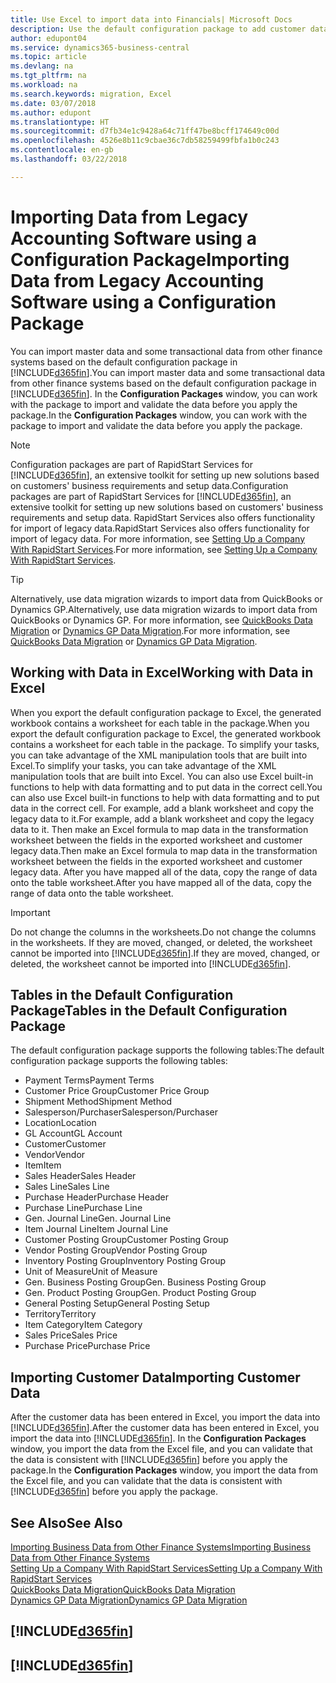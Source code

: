 ```yaml
---
title: Use Excel to import data into Financials| Microsoft Docs
description: Use the default configuration package to add customer data in Excel and import the data back into Business Central .
author: edupont04
ms.service: dynamics365-business-central
ms.topic: article
ms.devlang: na
ms.tgt_pltfrm: na
ms.workload: na
ms.search.keywords: migration, Excel
ms.date: 03/07/2018
ms.author: edupont
ms.translationtype: HT
ms.sourcegitcommit: d7fb34e1c9428a64c71ff47be8bcff174649c00d
ms.openlocfilehash: 4526e8b11c9cbae36c7db58259499fbfa1b0c243
ms.contentlocale: en-gb
ms.lasthandoff: 03/22/2018

---
```

# <a name="importing-data-from-legacy-accounting-software-using-a-configuration-package"></a><span data-ttu-id="388c4-103">Importing Data from Legacy Accounting Software using a Configuration Package</span><span class="sxs-lookup"><span data-stu-id="388c4-103">Importing Data from Legacy Accounting Software using a Configuration Package</span></span>
<span data-ttu-id="388c4-104">You can import master data and some transactional data from other finance systems based on the default configuration package in [!INCLUDE[d365fin](includes/d365fin_md.md)].</span><span class="sxs-lookup"><span data-stu-id="388c4-104">You can import master data and some transactional data from other finance systems based on the default configuration package in [!INCLUDE[d365fin](includes/d365fin_md.md)].</span></span> <span data-ttu-id="388c4-105">In the **Configuration Packages** window, you can work with the package to import and validate the data before you apply the package.</span><span class="sxs-lookup"><span data-stu-id="388c4-105">In the **Configuration Packages** window, you can work with the package to import and validate the data before you apply the package.</span></span>  

> [!NOTE]  
> <span data-ttu-id="388c4-106">Configuration packages are part of RapidStart Services for [!INCLUDE[d365fin](includes/d365fin_md.md)], an extensive toolkit for setting up new solutions based on customers' business requirements and setup data.</span><span class="sxs-lookup"><span data-stu-id="388c4-106">Configuration packages are part of RapidStart Services for [!INCLUDE[d365fin](includes/d365fin_md.md)], an extensive toolkit for setting up new solutions based on customers' business requirements and setup data.</span></span> <span data-ttu-id="388c4-107">RapidStart Services also offers functionality for import of legacy data.</span><span class="sxs-lookup"><span data-stu-id="388c4-107">RapidStart Services also offers functionality for import of legacy data.</span></span> <span data-ttu-id="388c4-108">For more information, see [Setting Up a Company With RapidStart Services](admin-set-up-a-company-with-rapidstart.md).</span><span class="sxs-lookup"><span data-stu-id="388c4-108">For more information, see [Setting Up a Company With RapidStart Services](admin-set-up-a-company-with-rapidstart.md).</span></span>

> [!TIP]  
>   <span data-ttu-id="388c4-109">Alternatively, use data migration wizards to import data from QuickBooks or Dynamics GP.</span><span class="sxs-lookup"><span data-stu-id="388c4-109">Alternatively, use data migration wizards to import data from QuickBooks or Dynamics GP.</span></span> <span data-ttu-id="388c4-110">For more information, see [QuickBooks Data Migration](ui-extensions-quickbooks-data-migration.md) or [Dynamics GP Data Migration](ui-extensions-dynamicsgp-data-migration.md).</span><span class="sxs-lookup"><span data-stu-id="388c4-110">For more information, see [QuickBooks Data Migration](ui-extensions-quickbooks-data-migration.md) or [Dynamics GP Data Migration](ui-extensions-dynamicsgp-data-migration.md).</span></span>  

## <a name="working-with-data-in-excel"></a><span data-ttu-id="388c4-111">Working with Data in Excel</span><span class="sxs-lookup"><span data-stu-id="388c4-111">Working with Data in Excel</span></span>
<span data-ttu-id="388c4-112">When you export the default configuration package to Excel, the generated workbook contains a worksheet for each table in the package.</span><span class="sxs-lookup"><span data-stu-id="388c4-112">When you export the default configuration package to Excel, the generated workbook contains a worksheet for each table in the package.</span></span> <span data-ttu-id="388c4-113">To simplify your tasks, you can take advantage of the XML manipulation tools that are built into Excel.</span><span class="sxs-lookup"><span data-stu-id="388c4-113">To simplify your tasks, you can take advantage of the XML manipulation tools that are built into Excel.</span></span> <span data-ttu-id="388c4-114">You can also use Excel built-in functions to help with data formatting and to put data in the correct cell.</span><span class="sxs-lookup"><span data-stu-id="388c4-114">You can also use Excel built-in functions to help with data formatting and to put data in the correct cell.</span></span> <span data-ttu-id="388c4-115">For example, add a blank worksheet and copy the legacy data to it.</span><span class="sxs-lookup"><span data-stu-id="388c4-115">For example, add a blank worksheet and copy the legacy data to it.</span></span> <span data-ttu-id="388c4-116">Then make an Excel formula to map data in the transformation worksheet between the fields in the exported worksheet and customer legacy data.</span><span class="sxs-lookup"><span data-stu-id="388c4-116">Then make an Excel formula to map data in the transformation worksheet between the fields in the exported worksheet and customer legacy data.</span></span> <span data-ttu-id="388c4-117">After you have mapped all of the data, copy the range of data onto the table worksheet.</span><span class="sxs-lookup"><span data-stu-id="388c4-117">After you have mapped all of the data, copy the range of data onto the table worksheet.</span></span>  

> [!IMPORTANT]  
>  <span data-ttu-id="388c4-118">Do not change the columns in the worksheets.</span><span class="sxs-lookup"><span data-stu-id="388c4-118">Do not change the columns in the worksheets.</span></span> <span data-ttu-id="388c4-119">If they are moved, changed, or deleted, the worksheet cannot be imported into [!INCLUDE[d365fin](includes/d365fin_md.md)].</span><span class="sxs-lookup"><span data-stu-id="388c4-119">If they are moved, changed, or deleted, the worksheet cannot be imported into [!INCLUDE[d365fin](includes/d365fin_md.md)].</span></span>

## <a name="tables-in-the-default-configuration-package"></a><span data-ttu-id="388c4-120">Tables in the Default Configuration Package</span><span class="sxs-lookup"><span data-stu-id="388c4-120">Tables in the Default Configuration Package</span></span>
<span data-ttu-id="388c4-121">The default configuration package supports the following tables:</span><span class="sxs-lookup"><span data-stu-id="388c4-121">The default configuration package supports the following tables:</span></span>

-   <span data-ttu-id="388c4-122">Payment Terms</span><span class="sxs-lookup"><span data-stu-id="388c4-122">Payment Terms</span></span>
-   <span data-ttu-id="388c4-123">Customer Price Group</span><span class="sxs-lookup"><span data-stu-id="388c4-123">Customer Price Group</span></span>
-   <span data-ttu-id="388c4-124">Shipment Method</span><span class="sxs-lookup"><span data-stu-id="388c4-124">Shipment Method</span></span>
-   <span data-ttu-id="388c4-125">Salesperson/Purchaser</span><span class="sxs-lookup"><span data-stu-id="388c4-125">Salesperson/Purchaser</span></span>
-   <span data-ttu-id="388c4-126">Location</span><span class="sxs-lookup"><span data-stu-id="388c4-126">Location</span></span>
-   <span data-ttu-id="388c4-127">GL Account</span><span class="sxs-lookup"><span data-stu-id="388c4-127">GL Account</span></span>
-   <span data-ttu-id="388c4-128">Customer</span><span class="sxs-lookup"><span data-stu-id="388c4-128">Customer</span></span>
-   <span data-ttu-id="388c4-129">Vendor</span><span class="sxs-lookup"><span data-stu-id="388c4-129">Vendor</span></span>
-   <span data-ttu-id="388c4-130">Item</span><span class="sxs-lookup"><span data-stu-id="388c4-130">Item</span></span>
-   <span data-ttu-id="388c4-131">Sales Header</span><span class="sxs-lookup"><span data-stu-id="388c4-131">Sales Header</span></span>
-   <span data-ttu-id="388c4-132">Sales Line</span><span class="sxs-lookup"><span data-stu-id="388c4-132">Sales Line</span></span>
-   <span data-ttu-id="388c4-133">Purchase Header</span><span class="sxs-lookup"><span data-stu-id="388c4-133">Purchase Header</span></span>
-   <span data-ttu-id="388c4-134">Purchase Line</span><span class="sxs-lookup"><span data-stu-id="388c4-134">Purchase Line</span></span>
-   <span data-ttu-id="388c4-135">Gen. Journal Line</span><span class="sxs-lookup"><span data-stu-id="388c4-135">Gen. Journal Line</span></span>
-   <span data-ttu-id="388c4-136">Item Journal Line</span><span class="sxs-lookup"><span data-stu-id="388c4-136">Item Journal Line</span></span>
-   <span data-ttu-id="388c4-137">Customer Posting Group</span><span class="sxs-lookup"><span data-stu-id="388c4-137">Customer Posting Group</span></span>
-   <span data-ttu-id="388c4-138">Vendor Posting Group</span><span class="sxs-lookup"><span data-stu-id="388c4-138">Vendor Posting Group</span></span>
-   <span data-ttu-id="388c4-139">Inventory Posting Group</span><span class="sxs-lookup"><span data-stu-id="388c4-139">Inventory Posting Group</span></span>
-   <span data-ttu-id="388c4-140">Unit of Measure</span><span class="sxs-lookup"><span data-stu-id="388c4-140">Unit of Measure</span></span>
-   <span data-ttu-id="388c4-141">Gen. Business Posting Group</span><span class="sxs-lookup"><span data-stu-id="388c4-141">Gen. Business Posting Group</span></span>
-   <span data-ttu-id="388c4-142">Gen. Product Posting Group</span><span class="sxs-lookup"><span data-stu-id="388c4-142">Gen. Product Posting Group</span></span>
-   <span data-ttu-id="388c4-143">General Posting Setup</span><span class="sxs-lookup"><span data-stu-id="388c4-143">General Posting Setup</span></span>
-   <span data-ttu-id="388c4-144">Territory</span><span class="sxs-lookup"><span data-stu-id="388c4-144">Territory</span></span>
-   <span data-ttu-id="388c4-145">Item Category</span><span class="sxs-lookup"><span data-stu-id="388c4-145">Item Category</span></span>
-   <span data-ttu-id="388c4-146">Sales Price</span><span class="sxs-lookup"><span data-stu-id="388c4-146">Sales Price</span></span>
-   <span data-ttu-id="388c4-147">Purchase Price</span><span class="sxs-lookup"><span data-stu-id="388c4-147">Purchase Price</span></span>

## <a name="importing-customer-data"></a><span data-ttu-id="388c4-148">Importing Customer Data</span><span class="sxs-lookup"><span data-stu-id="388c4-148">Importing Customer Data</span></span>
<span data-ttu-id="388c4-149">After the customer data has been entered in Excel, you import the data into [!INCLUDE[d365fin](includes/d365fin_md.md)].</span><span class="sxs-lookup"><span data-stu-id="388c4-149">After the customer data has been entered in Excel, you import the data into [!INCLUDE[d365fin](includes/d365fin_md.md)].</span></span> <span data-ttu-id="388c4-150">In the **Configuration Packages** window, you import the data from the Excel file, and you can validate that the data is consistent with [!INCLUDE[d365fin](includes/d365fin_md.md)] before you apply the package.</span><span class="sxs-lookup"><span data-stu-id="388c4-150">In the **Configuration Packages** window, you import the data from the Excel file, and you can validate that the data is consistent with [!INCLUDE[d365fin](includes/d365fin_md.md)] before you apply the package.</span></span>

## <a name="see-also"></a><span data-ttu-id="388c4-151">See Also</span><span class="sxs-lookup"><span data-stu-id="388c4-151">See Also</span></span>
[<span data-ttu-id="388c4-152">Importing Business Data from Other Finance Systems</span><span class="sxs-lookup"><span data-stu-id="388c4-152">Importing Business Data from Other Finance Systems</span></span>](upload-data.md)  
[<span data-ttu-id="388c4-153">Setting Up a Company With RapidStart Services</span><span class="sxs-lookup"><span data-stu-id="388c4-153">Setting Up a Company With RapidStart Services</span></span>](admin-set-up-a-company-with-rapidstart.md)  
[<span data-ttu-id="388c4-154">QuickBooks Data Migration</span><span class="sxs-lookup"><span data-stu-id="388c4-154">QuickBooks Data Migration</span></span>](ui-extensions-quickbooks-data-migration.md)  
[<span data-ttu-id="388c4-155">Dynamics GP Data Migration</span><span class="sxs-lookup"><span data-stu-id="388c4-155">Dynamics GP Data Migration</span></span>](ui-extensions-dynamicsgp-data-migration.md)  

## [!INCLUDE[d365fin](includes/free_trial_md.md)]  
## [!INCLUDE[d365fin](includes/training_link_md.md)]

